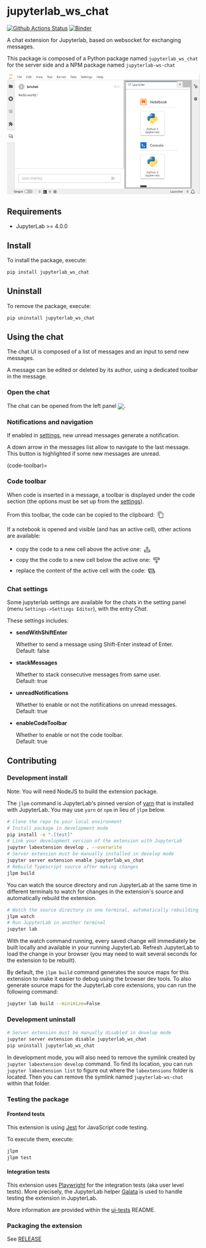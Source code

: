 # jupyterlab_ws_chat

[![Github Actions Status](https://github.com/brichet/jupyterlab-ws-chat/workflows/Build/badge.svg)](https://github.com/brichet/jupyterlab-ws-chat/actions/workflows/build.yml)
[![Binder](https://mybinder.org/badge_logo.svg)](https://mybinder.org/v2/gh/brichet/jupyterlab-ws-chat/HEAD?urlpath=lab)

A chat extension for Jupyterlab, based on websocket for exchanging messages.

This package is composed of a Python package named `jupyterlab_ws_chat`
for the server side and a NPM package named `jupyterlab-ws-chat`

![screenshot](screenshot.png 'WS chat extension')

## Requirements

- JupyterLab >= 4.0.0

## Install

To install the package, execute:

```bash
pip install jupyterlab_ws_chat
```

## Uninstall

To remove the package, execute:

```bash
pip uninstall jupyterlab_ws_chat
```

## Using the chat

The chat UI is composed of a list of messages and an input to send new messages.

A message can be edited or deleted by its author, using a dedicated toolbar in the
message.

### Open the chat

The chat can be opened from the left panel
<img src=https://raw.githubusercontent.com/jupyterlab/jupyter-chat/a66480412b4cb8c7b2c415afca06b24c98dbf55f/packages/jupyter-chat/style/icons/chat.svg width=24px style='vertical-align: middle;'>.

### Notifications and navigation

If enabled in [settings](#chat-settings), new unread messages generate a notification.

A down arrow in the messages list allow to navigate to the last message. This button is
highlighted if some new messages are unread.

(code-toolbar)=

### Code toolbar

When code is inserted in a message, a toolbar is displayed under the code section (the
options must be set up from the [settings](#chat-settings)).

From this toolbar, the code can be copied to the clipboard:
<img src=https://raw.githubusercontent.com/jupyterlab/jupyter-chat/refs/heads/main/docs/source/_static/images/code-toolbar-copy.png width=24px style='vertical-align: middle;'>

If a notebook is opened and visible (and has an active cell), other actions are
available:

- copy the code to a new cell above the active one:
  <img src=https://raw.githubusercontent.com/jupyterlab/jupyter-chat/refs/heads/main/docs/source/_static/images/code-toolbar-above.png width=24px style='vertical-align: middle;'>
- copy the the code to a new cell below the active one:
  <img src=https://raw.githubusercontent.com/jupyterlab/jupyter-chat/refs/heads/main/docs/source/_static/images/code-toolbar-below.png width=24px style='vertical-align: middle;'>
- replace the content of the active cell with the code:
  <img src=https://raw.githubusercontent.com/jupyterlab/jupyter-chat/refs/heads/main/docs/source/_static/images/code-toolbar-replace.png width=24px style='vertical-align: middle;'>

### Chat settings

Some jupyterlab settings are available for the chats in the setting panel
(menu `Settings->Settings Editor`), with the entry *Chat*.

These settings includes:

- **sendWithShiftEnter**

  Whether to send a message using Shift-Enter instead of Enter.\
  Default: false

- **stackMessages**

  Whether to stack consecutive messages from same user.\
  Default: true

- **unreadNotifications**

  Whether to enable or not the notifications on unread messages.\
  Default: true

- **enableCodeToolbar**

  Whether to enable or not the code toolbar.\
  Default: true

## Contributing

### Development install

Note: You will need NodeJS to build the extension package.

The `jlpm` command is JupyterLab's pinned version of
[yarn](https://yarnpkg.com/) that is installed with JupyterLab. You may use
`yarn` or `npm` in lieu of `jlpm` below.

```bash
# Clone the repo to your local environment
# Install package in development mode
pip install -e ".[test]"
# Link your development version of the extension with JupyterLab
jupyter labextension develop . --overwrite
# Server extension must be manually installed in develop mode
jupyter server extension enable jupyterlab_ws_chat
# Rebuild Typescript source after making changes
jlpm build
```

You can watch the source directory and run JupyterLab at the same time in different terminals to watch for changes in the extension's source and automatically rebuild the extension.

```bash
# Watch the source directory in one terminal, automatically rebuilding when needed
jlpm watch
# Run JupyterLab in another terminal
jupyter lab
```

With the watch command running, every saved change will immediately be built locally and available in your running JupyterLab. Refresh JupyterLab to load the change in your browser (you may need to wait several seconds for the extension to be rebuilt).

By default, the `jlpm build` command generates the source maps for this extension to make it easier to debug using the browser dev tools. To also generate source maps for the JupyterLab core extensions, you can run the following command:

```bash
jupyter lab build --minimize=False
```

### Development uninstall

```bash
# Server extension must be manually disabled in develop mode
jupyter server extension disable jupyterlab_ws_chat
pip uninstall jupyterlab_ws_chat
```

In development mode, you will also need to remove the symlink created by `jupyter labextension develop`
command. To find its location, you can run `jupyter labextension list` to figure out where the `labextensions`
folder is located. Then you can remove the symlink named `jupyterlab-ws-chat` within that folder.

### Testing the package

#### Frontend tests

This extension is using [Jest](https://jestjs.io/) for JavaScript code testing.

To execute them, execute:

```sh
jlpm
jlpm test
```

#### Integration tests

This extension uses [Playwright](https://playwright.dev/docs/intro) for the integration tests (aka user level tests).
More precisely, the JupyterLab helper [Galata](https://github.com/jupyterlab/jupyterlab/tree/master/galata) is used to handle testing the extension in JupyterLab.

More information are provided within the [ui-tests](./ui-tests/README.md) README.

### Packaging the extension

See [RELEASE](RELEASE.md)
